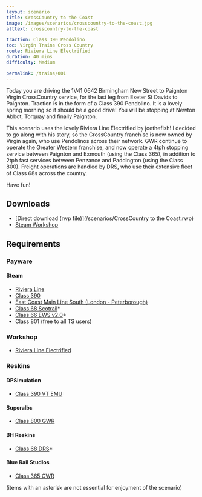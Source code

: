 ```yaml
---
layout: scenario
title: CrossCountry to the Coast
image: /images/scenarios/crosscountry-to-the-coast.jpg
alttext: crosscountry-to-the-coast

traction: Class 390 Pendolino
toc: Virgin Trains Cross Country
route: Riviera Line Electrified
duration: 40 mins
difficulty: Medium

permalink: /trains/001
---
```


Today you are driving the 1V41 0642 Birmingham New Street to Paignton Virgin CrossCountry service, for the last leg from Exeter St Davids to Paignton. Traction is in the form of a Class 390 Pendolino. It is a lovely spring morning so it should be a good drive! You will be stopping at Newton Abbot, Torquay and finally Paignton.

This scenario uses the lovely Riviera Line Electrified by joethefish! I decided to go along with his story, so the CrossCountry franchise is now owned by Virgin again, who use Pendolinos across their network. GWR continue to operate the Greater Western franchise, and now operate a 4tph stopping service between Paignton and Exmouth (using the Class 365), in addition to 2tph fast services between Penzance and Paddington (using the Class 800). Freight operations are handled by DRS, who use their extensive fleet of Class 68s across the country.

Have fun!

## Downloads
* [Direct download (rwp file)](/scenarios/CrossCountry to the Coast.rwp)
* [Steam Workshop](http://steamcommunity.com/sharedfiles/filedetails/?id=1089082966)

## Requirements

### Payware

#### Steam
* [Riviera Line](http://store.steampowered.com/app/222632)
* [Class 390](http://store.steampowered.com/app/208343)
* [East Coast Main Line South (London - Peterborough)](http://store.steampowered.com/app/222618)
* [Class 68 Scotrail](http://store.steampowered.com/app/376930)*
* [Class 66 EWS v2.0](http://store.steampowered.com/app/222568)*
* Class 801 (free to all TS users)

### Workshop
* [Riviera Line Electrified](http://steamcommunity.com/workshop/filedetails/?id=564595230)

### Reskins
#### DPSimulation
* [Class 390 VT EMU](http://dpsimulation.org.uk/reskins.html#DefEMU)

#### Superalbs
* [Class 800 GWR](http://superalbs.weebly.com/class800greatwesternrailway.html)

#### BH Reskins
* [Class 68 DRS](https://www.facebook.com/photo.php?fbid=1114446985268228&set=oa.515760421890353&type=1&theater)*

#### Blue Rail Studios 
* [Class 365 GWR](https://bluerail.co.uk/downloads/class-365-gwr/)

(items with an asterisk are not essential for enjoyment of the scenario)
